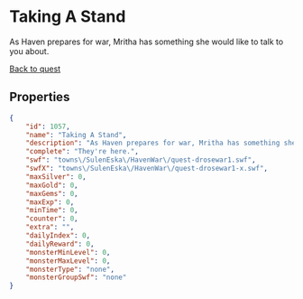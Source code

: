 # Taking A Stand

As Haven prepares for war, Mritha has something she would like to talk to you about.

[Back to quest](../quests.md)

## Properties

```json
{
    "id": 1057,
    "name": "Taking A Stand",
    "description": "As Haven prepares for war, Mritha has something she would like to talk to you about.",
    "complete": "They're here.",
    "swf": "towns\/SulenEska\/HavenWar\/quest-drosewar1.swf",
    "swfX": "towns\/SulenEska\/HavenWar\/quest-drosewar1-x.swf",
    "maxSilver": 0,
    "maxGold": 0,
    "maxGems": 0,
    "maxExp": 0,
    "minTime": 0,
    "counter": 0,
    "extra": "",
    "dailyIndex": 0,
    "dailyReward": 0,
    "monsterMinLevel": 0,
    "monsterMaxLevel": 0,
    "monsterType": "none",
    "monsterGroupSwf": "none"
}
```

